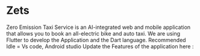 # Zets
Zero Emission Taxi Service is an AI-integrated web and mobile application that allows you to book an all-electric bike and auto taxi.
We are using Flutter to develop the Application and the Dart language.
Recommended Idle = Vs code, Android studio
Update the Features of the application here :
